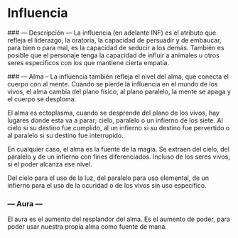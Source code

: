 
Influencia
==========

### — Descripción —
La influencia (en adelante INF) es el atributo que refleja el liderazgo, la oratoria, la capacidad de persuadir y de embaucar, para bien o para mal, es la capacidad de seducir a los demás. También es posible que el personaje tenga la capacidad de influir a animales u otros seres especificos con los que mantiene cierta empatía.

### — Alma –
La influencia también refleja el nivel del alma, que conecta el cuerpo con al mente. Cuando se pierde la influencia en el mundo de los vivos, el alma cambia del plano físico, al plano paralelo, la mente se apaga y el cuerpo se desploma.

El alma es ectoplasma, cuando se desprende del plano de los vivos, hay lugares donde esta va a parar; cielo, paralelo o un infierno de los siete. Al cielo si su destino fue cumplido, al un infierno si su destino fue pervertido o al paralelo si su destino fue interrupido.

En cualquier caso, el alma es la fuente de la magia. Se extraen del cielo, del paralelo y de un infierno con fines  diferenciados. Incluso de los seres vivos, si el poder alcanza ese nivel.

Del cielo para el uso de la luz, del paralelo para uso elemental, de un infierno para el uso de la ocuridad o de los vivos sin uso especifico.

### — Aura —
El aura es el aumento del resplandor del alma. Es el aumento de poder, para poder usar nuestra propia alma como fuente de mana.
